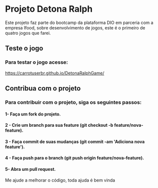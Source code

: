 ﻿# Projeto Detona Ralph
Este projeto faz parte do bootcamp da plataforma DIO em parceria com a empresa Ifood, sobre desenvolvimento de jogos, este é o primeiro de quatro jogos que farei.

## Teste o jogo
### Para testar o jogo acesse:
https://carrotuserbr.github.io/DetonaRalphGame/

## Contribua com o projeto
### Para contribuir com o projeto, siga os seguintes passos:
#### 1- Faça um fork do projeto.
#### 2 - Crie um branch para sua feature (git checkout -b feature/nova-feature).
#### 3 - Faça commit de suas mudanças (git commit -am 'Adiciona nova feature').
#### 4 - Faça push para o branch (git push origin feature/nova-feature).
#### 5- Abra um pull request.
Me ajude a melhorar o código, toda ajuda é bem vinda


